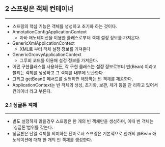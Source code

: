 ## 2 스프링은 객체 컨테이너

---
* 스프링의 핵심 기능은 객체를 생성하고 초기화 하는 것이다.
* AnnotationConfigApplicationContext
  * 자바 애노테이션을 이용한 클래스로부터 객체 설정 정보를 가져온다.
* GenericXmlApplicationContext
  * XML로 부터 객체 설정 정보를 가져온다
* GenericGroovyApplicationContext
  * 그루비 코드를 이용해 설정 정보를 가져온다.
* 어떤 구현클래스를 사용하든, 각 구현 클래스는 설정 정보로부터 빈(Bean)
이라고 불리는 객체를 생성하고 그 객체를 내부에 보관한다.
* 그리고 getBean() 메서드를 실행하면 해당하는 빈 객체를 제공한다.
* ApplicationContext는 빈 객체의 생성, 초기화, 보관, 제거 등을 관
리하고 있어서 컨테이너 라고 부른다.

### 2.1 싱글톤 객체

---
* 별도 설정하지 않을경우 스프링은 한 개의 빈 객체만을 생성하며, 이때 빈 객체는
'싱글톤'범위를 갖는다.
* 싱글톤은 단일 객체를 의미하는 단어로서 스프링은 기본적으로 한개의
@Bean 애노테이션에 대해 한 개의 빈 객체를 생성한다.